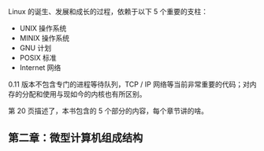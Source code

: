 

Linux 的诞生、发展和成长的过程，依赖于以下 5 个重要的支柱：

- UNIX 操作系统
- MINIX 操作系统
- GNU 计划
- POSIX 标准
- Internet 网络

0.11 版本不包含专门的进程等待队列，TCP / IP 网络等当前非常重要的代码；对内存的分配和使用与现如今的内核也有所区别。

第 20 页描述了，本书包含的 5 个部分的内容，每个章节讲的啥。

## 第二章：微型计算机组成结构

